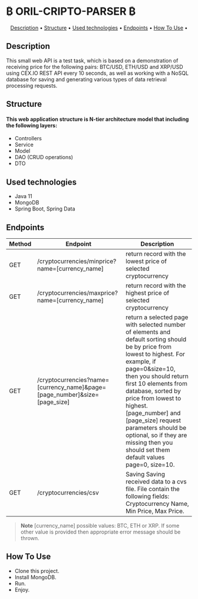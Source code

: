 # ₿ ORIL-CRIPTO-PARSER ₿

<p align="center">
  <a href="#description">Description</a> •
  <a href="#structure">Structure</a> •
  <a href="#used-technologies">Used technologies</a> •
  <a href="#endpoints">Endpoints</a> •
  <a href="#how-to-use">How To Use</a> •
</p>

## Description

This small web API is a test task, which is based on a demonstration of receiving price for the following pairs: BTC/USD, ETH/USD and XRP/USD using CEX.IO REST API every 10 seconds, as well as working with a NoSQL database for saving and generating various types of data retrieval processing requests.

## Structure
#### This web application structure is N-tier architecture model that including the following layers:
- Controllers
- Service
- Model
- DAO (CRUD operations)
- DTO


## Used technologies

- Java 11
- MongoDB
- Spring Boot, Spring Data

## Endpoints

<table>
<thead>
<tr>
<th>Method</th>
<th align="center">Endpoint</th>
<th align="center">Description</th>
</tr>
</thead>
<tbody>
<tr>
<td>GET</td>
<td>/cryptocurrencies/minprice?name=[currency_name]</td>
<td>return record with the lowest price of selected cryptocurrency</td>
</tr>
<tr>
<td>GET</td>
<td>/cryptocurrencies/maxprice?name=[currency_name]</td>
<td>return record with the highest price of selected cryptocurrency</td>
</tr>
<tr>
<td>GET</td>
<td>/cryptocurrencies?name=[currency_name]&page=[page_number]&size=[page_size]</td>
<td>return a selected page with selected number of elements and default sorting should be by price from lowest to highest. For example, if page=0&size=10, then you should return first 10 elements from database, sorted by price from lowest to highest. [page_number] and [page_size] request parameters should be optional, so if they are missing then you should set them default values page=0, size=10.</td>
</tr>
<tr>
<td>GET</td>
<td>/cryptocurrencies/csv</td>
<td>Saving Saving received data to a cvs file. File contain the following fields: Cryptocurrency Name, Min Price, Max Price.</td>
</tr>
</tbody>
</table>

> **Note**
> [currency_name] possible values: BTC, ETH or XRP. If some other value is provided then appropriate error message should be thrown.

## How To Use

- Clone this project.
- Install MongoDB.
- Run.
- Enjoy.
